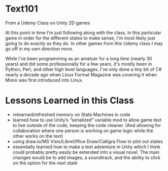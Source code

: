 # Text101
From a Udemy Class on Unity 2D games

At this point in time I'm just following along with the class. In this particular game in order for the different 
states to make sense, I'm most likely just going to do exactly as they do. In other games from this Udemy class I 
may go off in my own direction more. 

While I've been programming as an amatuer for a long time (nearly 30 years) and did some professionally for a few years, it's mostly
been in Python, Perl, and other high level languages. I've only done a tiny bit of C# nearly a decade ago when Linux Format Magazine
was covering it when Mono was first introduced into Linux.

# Lessons Learned in this Class

- relearned/refreshed memory on State Machines in code
- learned how to use Unity’s “serialized” variable mod to allow game text to live outside of the code, keeping the code cleaner. (And allowing for collaboration where one person is working on game logic while the other works on the text)
- using draw.io/MS Visio/LibreOffice Draw/Calligra Flow to plot out states
- essentially learned how to make a text adventure in Unity which I think could probably pretty easily be extended into a visual novel. The main changes would be to add images, a soundtrack, and the ability to click on the option for the next state

